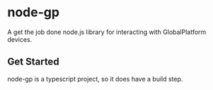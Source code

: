 # node-gp
A get the job done node.js library for interacting with GlobalPlatform devices.

## Get Started

node-gp is a typescript project, so it does have a build step.